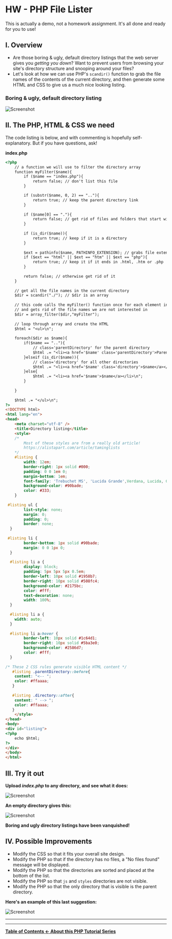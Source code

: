 # HW - PHP File Lister

This is actually a demo, not a homework assignment. It's all done and ready for you to use!

## I. Overview
- Are those boring & ugly, default directory listings that the web server gives you *getting you down*? Want to prevent users from browsing your site's directory structure and snooping around your files?
- Let's look at how we can use PHP's `scandir()` function to grab the file names of the contents of the current directory, and then generate some HTML and CSS to give us a much nice looking listing.

### Boring & ugly, default directory listing
![Screenshot](_images/php-file-lister-1.jpg)


## II. The PHP, HTML & CSS we need

The code listing is below, and with commenting is hopefully self-explanatory. But if you have questions, ask!

**index.php**

```html
<?php
	// a function we will use to filter the directory array
	function myFilter($name){
		if ($name == "index.php"){
			return false; // don't list this file
		} 

		if (substr($name, 0, 2) == ".."){
			return true; // keep the parent directory link
		} 
		
		if ($name[0] == "."){
			return false; // get rid of files and folders that start with '.' - ex. .htaccess files
		} 
		
		if (is_dir($name)){
			return true; // keep if it is a directory
		}
		
		$ext = pathinfo($name, PATHINFO_EXTENSION); // grabs file extension
		if ($ext == "html" || $ext == "htm" || $ext == "php"){
			return true; // keep it if it ends in .html, .htm or .php
		}
		
		return false; // otherwise get rid of it
	}
	
	// get all the file names in the current directory
	$dir = scandir("./"); // $dir is an array
	
	// this code calls the myFilter() function once for each element in the array
	// and gets rid of the file names we are not interested in
	$dir = array_filter($dir,"myFilter");
	
	// loop through array and create the HTML
	$html = "<ul>\n";
	
	foreach($dir as $name){
		if($name == ".."){
			// class='parentDirectory' for the parent directory
			$html .= "<li><a href='$name' class='parentDirectory'>Parent Directory</a></li>\n";	
		}elseif (is_dir($name)){
			// class='directory' for all other directories
			$html .= "<li><a href='$name' class='directory'>$name</a></li>\n";	
		}else{
			$html .= "<li><a href='$name'>$name</a></li>\n";	
		}
		
	}
	
	$html .= "</ul>\n";
?>
<!DOCTYPE html>
<html lang="en">
<head>
	<meta charset="utf-8" />
	<title>Directory listing</title>
	<style>
	/*
		Most of these styles are from a really old article!
		https://alistapart.com/article/taminglists
	*/
	#listing {
		width: 12em;
		border-right: 1px solid #000;
		padding: 0 0 1em 0;
		margin-bottom: 1em;
		font-family: 'Trebuchet MS', 'Lucida Grande',Verdana, Lucida, Geneva, Helvetica, Arial, sans-serif;
		background-color: #90bade;
		color: #333;
	}
 
 #listing ul {
		list-style: none;
		margin: 0;
		padding: 0;
		border: none;
  }
  
 #listing li {
		border-bottom: 1px solid #90bade;
		margin: 0 0 1px 0;
  }
  
  #listing li a {
		display: block;
		padding: 5px 5px 5px 0.5em;
		border-left: 10px solid #1958b7;
		border-right: 10px solid #508fc4;
		background-color: #2175bc;
		color: #fff;
		text-decoration: none;
		width: 100%;
  } 
  
  #listing li a {
  	width: auto;
  }
  
  #listing li a:hover {
		border-left: 10px solid #1c64d1;
		border-right: 10px solid #5ba3e0;
		background-color: #2586d7;
		color: #fff;
  }
  
/* These 2 CSS rules generate visible HTML content */
   #listing .parentDirectory::before{
   	content: "<-- ";
   	color: #ffaaaa;
   }
  
   #listing .directory::after{
   	content: " --> ";
   	color: #ffaaaa;
   }
	</style>
</head>
<body>
<div id="listing">
<?php
	echo $html;
?>
</div>
</body>
</html>
```

## III. Try it out
**Upload *index.php* to any directory, and see what it does:**

![Screenshot](_images/php-file-lister-2.jpg)

**An empty directory gives this:**

![Screenshot](_images/php-file-lister-4.jpg)

**Boring and ugly directory listings have been vanquished!**

## IV. Possible Improvements
- Modify the CSS so that it fits your overall site design. 
- Modify the PHP so that if the directory has no files, a "No files found" message will be displayed.
- Modify the PHP so that the directories are sorted and placed at the bottom of the list.
- Modify the PHP so that `js` and `styles` directories are not visible.
- Modify the PHP so that the only directory that is visible is the parent directory.

**Here's an example of this last suggestion:**

![Screenshot](_images/php-file-lister-3.jpg)

<hr><hr>

**[Table of Contents <- About this PHP Tutorial Series](php-0.md)**
